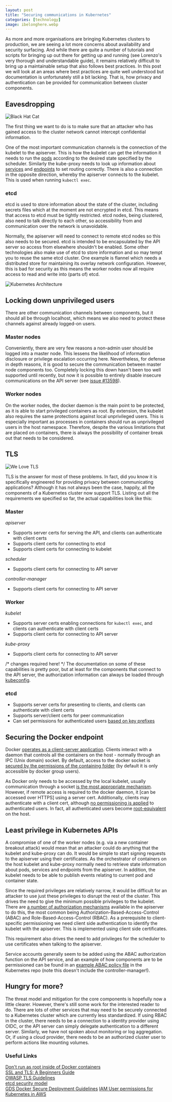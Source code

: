 ```yaml
---
layout: post
title: "Securing communications in Kubernetes"
categories: [technology]
image: ibelonghere.webp
---
```


As more and more organisations are bringing Kubernetes clusters to production, we are seeing a lot more concerns about availability and security surfacing. And while there are quite a number of tutorials and scripts for bringing up out there for getting up and running (see Lorenzo's very thorough and understandable guide), it remains relatively difficult to bring up a maintainable setup that also follows best practices. In this post we will look at an  areas where best practices are quite well understood but documentation is unfortunately still a bit lacking. That is, how privacy and authentication can be provided for communication between cluster components. 

<!--more-->

## Eavesdropping

 ![Black Hat Cat]({{site.url}}/img/blackhatcat.jpg)

The first thing we want to do is to make sure that an attacker who has gained access to the cluster network cannot intercept confidential information. 

One of the most important communication channels is the connection of the kubelet to the apiserver. This is how the kubelet can get the information it needs to run the [pods](https://kubernetes.io/docs/user-guide/pods/) according to the desired state specified by the scheduler. Similarly the kube-proxy needs to look up information about [services](https://kubernetes.io/docs/user-guide/services/) and [endpoints](https://kubernetes.io/docs/api-reference/v1/definitions/#_v1_endpoints) to set routing correctly. There is also a connection in the opposite direction, whereby the apiserver connects to the kubelet. This is used when running `kubectl exec`.

### etcd

etcd is used to store information about the state of the cluster, including secrets files which at the moment are not encrypted in etcd. This means that access to etcd must be tightly restricted. etcd nodes, being clustered, also need to talk directly to each other, so accessibility from and communication over the network is unavoidable. 

Normally, the apiserver will need to connect to remote etcd nodes so this also needs to be secured. etcd is intended to be encapsulated by the API server so access from elsewhere shouldn't be enabled. Some other technologies also make use of etcd to store information and so may tempt you to reuse the same etcd cluster. One example is flannel which needs a distributed store for maintaining its overlay network configuration. However, this is bad for security as this means the worker nodes now all require access to read and write into (parts of) etcd. 

![Kubernetes Architecture]({{site.url}}/img/Kubernetesarchitecture.png)

## Locking down unprivileged users

There are other communication channels between components, but it should all be through localhost, which means we also need to protect these channels against already logged-on users.

### Master nodes

Conveniently, there are very few reasons a non-admin user should be logged into a master node. This lessens the likelihood of information disclosure or privilege escalation occurring here. Nevertheless, for defense in depth reasons, it is good to secure the communication between master node components too. Completely locking this down hasn't been too well supported until recently, but now it is possible to entirely disable insecure communications on the API server (see [issue #13598](https://github.com/Kubernetes/Kubernetes/issues/13598)). 

### Worker nodes

On the worker nodes, the docker daemon is the main point to be protected, as it is able to start privileged containers as root. By extension, the kubelet also requires the same protections against local unprivileged users. This is especially important as processes in containers should run as unprivileged users in the host namespace. Therefore, despite the various limitations that are placed on containers, there is always the possibility of container break out that needs to be considered. 

## TLS 

![We Love TLS]({{site.url}}/img/welovetls.jpg)

TLS is the answer for most of these problems. In fact, did you know it is specifically engineered for providing privacy between communicating applications? Although it has not always been the case, happily, all the components of a Kubernetes cluster now support TLS. Listing out all the requirements we specified so far, the actual capabilities look like this: 

### Master

*apiserver* 

-  Supports server certs for serving the API, and clients can authenticate with client certs
-  Supports client certs for connecting to etcd
-  Supports client certs for connecting to kubelet

*scheduler* 

-  Supports client certs for connecting to API server

*controller-manager* 

-  Supports client certs for connecting to API server 

### Worker

*kubelet* 

-  Supports server certs enabling connections for `kubectl exec`, and clients can authenticate with client certs
-  Supports client certs for connecting to API server

*kube-proxy* 

-  Supports client certs for connecting to API server

/* changes required here! */
The documentation on some of these capabilities is pretty poor, but at least for the components that connect to the API server, the authorization information can always be loaded through [kubeconfig](http://Kubernetes.io/docs/user-guide/kubeconfig-file/). 

### etcd

-  Supports server certs for presenting to clients, and clients can authenticate with client certs
-  Supports server/client certs for peer communication
-  Can set permissions for authenticated users [based on key prefixes](https://coreos.com/etcd/docs/latest/auth_api.html#key-value-resources) 

## Securing the Docker endpoint

Docker [operates as a client-server application](https://docs.docker.com/engine/understanding-docker/). Clients interact with a daemon that controls all the containers on the host - normally through an IPC (Unix domain) socket. By default, access to the docker socket is [secured by the permissions of the containing folder](http://man7.org/linux/man-pages/man7/unix.7.html) (by default it is only accessible by docker group users).

As Docker only needs to be accessed by the local kubelet, usually communication through a socket [is the most appropriate mechanism](http://bhavin.directi.com/unix-domain-sockets-vs-tcp-sockets/). However, if remote access is required to the docker daemon, it [can be accessed over HTTPS] using a server cert. Additionally, clients may authenticate with a client cert, although [no permissioning is applied](https://docs.docker.com/engine/extend/plugins_authorization) to authenticated users. In fact, all authenticated users become [root-equivalent](https://docs.docker.com/engine/security/security/#docker-daemon-attack-surface) on the host. 

## Least privilege in Kubernetes APIs

A compromise of one of the worker nodes (e.g. via a new container breakout attack) would mean that an attacker could do anything that the kubelet and kube-proxy can do. It would be simple to start signing requests to the apiserver using their certificates. As the orchestrator of containers on the host kubelet and kube-proxy normally need to retrieve state information about pods, services and endpoints from the apiserver. In addition, the kubelet needs to be able to publish events relating to current pod and container state.  

Since the required privileges are relatively narrow, it would be difficult for an attacker to use just these privileges to disrupt the rest of the cluster. This drives the need to give the minimum possible privileges to the kubelet. There are [a number of authorization mechanisms](https://kubernetes.io/docs/admin/authorization/) available in the apiserver to do this, the most common being Authorization-Based-Access-Control (ABAC) and Role-Based-Access-Control (RBAC). As a prerequisite to client-specific permissioning we need client side authentication to identify the kubelet with the apiserver. This is implemented using client side certificates. 

This requirement also drives the need to add privileges for the scheduler to use certificates when talking to the apiserver.

Service accounts generally seem to be added using the ABAC authorization function on the API service, and an example of how components are to be permissioned can be found in an [example ABAC policy file](https://github.com/Kubernetes/Kubernetes/blob/master/pkg/auth/authorizer/abac/example_policy_file.jsonl) in the Kubernetes repo (note this doesn't include the controller-manager!).


## Hungry for more?

The threat model and mitigation for the core components is hopefully now a little clearer. However, there's still some work for the interested reader to do.  There are lots of other services that may need to be securely connected to a Kubernetes cluster which are currently less standardized. If using RBAC in the cluster, there needs to be a connection to a identity provider using OIDC, or the API server can simply delegate authentication to a different server. Similarly, we have not spoken about monitoring or log aggregation. Or, if using a cloud provider, there needs to be an authorized cluster user to perform actions like mounting volumes. 

### Useful Links

[Don't run as root inside of Docker containers](http://blog.dscpl.com.au/2015/12/don-run-as-root-inside-of-docker.html)  
[SSL and TLS: A Beginners Guide](https://uk.sans.org/reading-room/whitepapers/protocols/ssl-tls-beginners-guide-1029)  
[OWASP TLS Guidelines](https://www.owasp.org/index.php/Transport_Layer_Protection_Cheat_Sheet)   
[etcd security model](https://coreos.com/etcd/docs/latest/security.html)  
[GDS Docker Secure Deployment Guidelines](https://github.com/GDSSecurity/Docker-Secure-Deployment-Guidelines)
[IAM User permissions for Kubernetes in AWS](https://github.com/kubernetes/kops/blob/master/docs/iam_roles.md)

